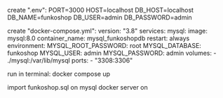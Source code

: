 create ".env":
PORT=3000
HOST=localhost
DB_HOST=localhost
DB_NAME=funkoshop
DB_USER=admin
DB_PASSWORD=admin

create "docker-compose.yml":
version: "3.8"
services:
  mysql:
    image: mysql:8.0
    container_name: mysql_funkoshopdb
    restart: always
    environment:
      MYSQL_ROOT_PASSWORD: root
      MYSQL_DATABASE: funkoshop
      MYSQL_USER: admin
      MYSQL_PASSWORD: admin
    volumes:
      - ./mysql:/var/lib/mysql
    ports:
      - "3308:3306"

run in terminal:
docker compose up

import funkoshop.sql on mysql docker server on